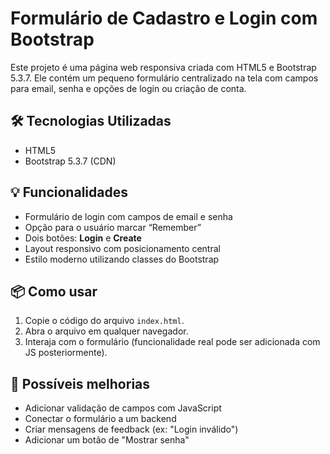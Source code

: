 # Formulário de Cadastro e Login com Bootstrap

Este projeto é uma página web responsiva criada com HTML5 e Bootstrap 5.3.7. Ele contém um pequeno formulário centralizado na tela com campos para email, senha e opções de login ou criação de conta.

## 🛠 Tecnologias Utilizadas

- HTML5
- Bootstrap 5.3.7 (CDN)

## 💡 Funcionalidades

- Formulário de login com campos de email e senha
- Opção para o usuário marcar “Remember”
- Dois botões: **Login** e **Create**
- Layout responsivo com posicionamento central
- Estilo moderno utilizando classes do Bootstrap

## 📦 Como usar

1. Copie o código do arquivo `index.html`.
2. Abra o arquivo em qualquer navegador.
3. Interaja com o formulário (funcionalidade real pode ser adicionada com JS posteriormente).

## 📝 Possíveis melhorias

- Adicionar validação de campos com JavaScript
- Conectar o formulário a um backend
- Criar mensagens de feedback (ex: "Login inválido")
- Adicionar um botão de "Mostrar senha"

